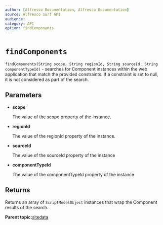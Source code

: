```yaml
---
author: [Alfresco Documentation, Alfresco Documentation]
source: Alfresco Surf API
audience: 
category: API
option: findComponents
---
```


# `findComponents`

`findComponents(String scope, String regionId, String sourceId, String componentTypeId)` - searches for Component instances within the web application that match the provided constraints. If a constraint is set to null, it is not considered as part of the search.

## Parameters

-   **scope**

    The value of the scope property of the instance.

-   **regionId**

    The value of the regionId property of the instance.

-   **sourceId**

    The value of the sourceId property of the instance

-   **componentTypeId**

    The value of the componentTypeId property of the instance


## Returns

Returns an array of `ScriptModelObject` instances that wrap the Component results of the search.

**Parent topic:**[sitedata](../references/APISurf-sitedata.md)

